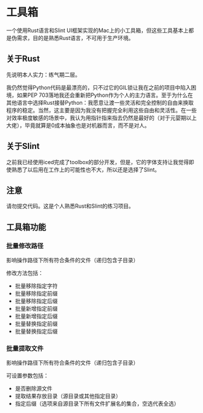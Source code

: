 # 工具箱

一个使用Rust语言和Slint UI框架实现的Mac上的小工具箱，但这些工具基本上都是伪需求，目的是熟悉Rust语言，不可用于生产环境。

## 关于Rust

先说明本人实力：练气期二层。

我仍然觉得Python代码是最漂亮的，只不过它的GIL锁让我在之前的项目中陷入困境，如果PEP 703落地我还会重新把Python作为个人的主力语言。至于为什么在其他语言中选择Rust接替Python：我愿意让渡一些灵活和完全控制的自由来换取程序的稳定。当然，这主要是因为我没有把握完全利用这些自由和灵活性。在一些对效率极度敏感的场景中，我认为用指针指来指去仍然是最好的（对于元婴期以上大佬），毕竟就算是0成本抽象也是对机器而言，而不是对人。

## 关于Slint

之前我已经使用iced完成了toolbox的部分开发，但是，它的字体支持让我觉得即使熟悉了以后用在工作上的可能性也不大，所以还是选择了Slint。

## 注意

请勿提交代码。这是个人熟悉Rust和Slint的练习项目。

## 工具箱功能

### 批量修改路径

影响操作路径下所有符合条件的文件（递归包含子目录）

修改方法包括：

- 批量移除指定字符
- 批量移除指定前缀
- 批量移除指定后缀
- 批量新增指定前缀
- 批量新增指定后缀
- 批量替换指定前缀
- 批量替换指定后缀

### 批量提取文件

影响操作路径下所有符合条件的文件（递归包含子目录）

可设置参数包括：

- 是否删除源文件
- 提取结果存放目录（源目录或其他指定目录）
- 指定后缀（选项来自源目录下所有文件扩展名的集合，空选代表全选）